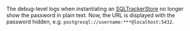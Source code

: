 The debug-level logs when instantiating an
[SQLTrackerStore](/docs/api/tracker-stores#sql-tracker-store)
no longer show the password in plain text. Now, the URL is displayed with the password
hidden, e.g. `postgresql://username:***@localhost:5432`.
